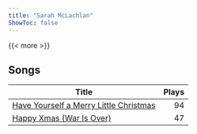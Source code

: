 ```yaml
---
title: "Sarah McLachlan"
ShowToc: false
---
```


{{< more >}}

## Songs
Title | Plays 
----- | -----: 
[Have Yourself a Merry Little Christmas](/songs/have-yourself-a-merry-little-christmas) | 94
[Happy Xmas (War Is Over)](/songs/happy-xmas-war-is-over) | 47

